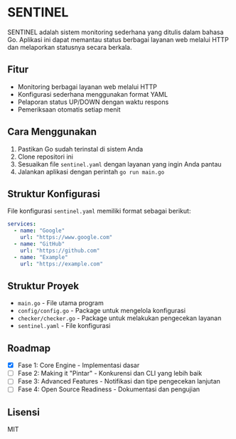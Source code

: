# SENTINEL

SENTINEL adalah sistem monitoring sederhana yang ditulis dalam bahasa Go. Aplikasi ini dapat memantau status berbagai layanan web melalui HTTP dan melaporkan statusnya secara berkala.

## Fitur

- Monitoring berbagai layanan web melalui HTTP
- Konfigurasi sederhana menggunakan format YAML
- Pelaporan status UP/DOWN dengan waktu respons
- Pemeriksaan otomatis setiap menit

## Cara Menggunakan

1. Pastikan Go sudah terinstal di sistem Anda
2. Clone repositori ini
3. Sesuaikan file `sentinel.yaml` dengan layanan yang ingin Anda pantau
4. Jalankan aplikasi dengan perintah `go run main.go`

## Struktur Konfigurasi

File konfigurasi `sentinel.yaml` memiliki format sebagai berikut:

```yaml
services:
  - name: "Google"
    url: "https://www.google.com"
  - name: "GitHub"
    url: "https://github.com"
  - name: "Example"
    url: "https://example.com"
```

## Struktur Proyek

- `main.go` - File utama program
- `config/config.go` - Package untuk mengelola konfigurasi
- `checker/checker.go` - Package untuk melakukan pengecekan layanan
- `sentinel.yaml` - File konfigurasi

## Roadmap

- [x] Fase 1: Core Engine - Implementasi dasar
- [ ] Fase 2: Making it "Pintar" - Konkurensi dan CLI yang lebih baik
- [ ] Fase 3: Advanced Features - Notifikasi dan tipe pengecekan lanjutan
- [ ] Fase 4: Open Source Readiness - Dokumentasi dan pengujian

## Lisensi

MIT
